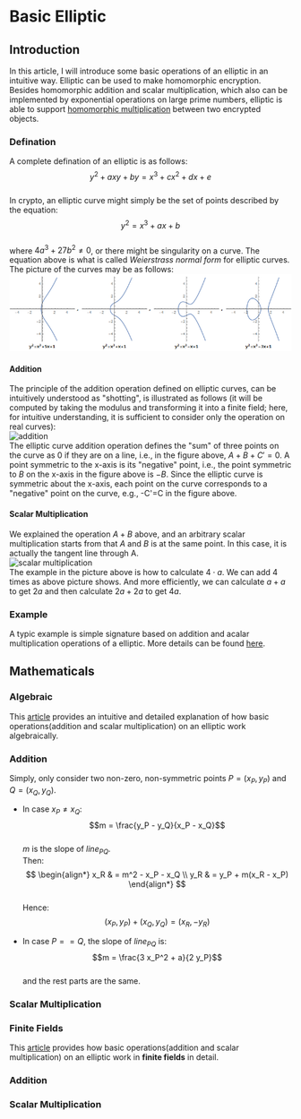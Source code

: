 # Basic Elliptic
## Introduction
In this article, I will introduce some basic operations of an elliptic in an intuitive way. Elliptic can be used to make homomorphic encryption. Besides homomorphic addition and scalar multiplication, which also can be implemented by exponential operations on large prime numbers, elliptic is able to support [homomorphic multiplication](./zk%20SNARK.md#prepare) between two encrypted objects.  
### Defination
A complete defination of an elliptic is as follows:  
$$y^2 + axy + by = x^3 + cx^2 + dx + e$$  
In crypto, an elliptic curve might simply be the set of points described by the equation:  
$$y^2 = x^3 + ax + b$$  
where $4a^3+27b^2\neq 0$, or there might be singularity on a curve. The equation above is what is called *Weierstrass normal form* for elliptic curves. The picture of the curves may be as follows:  
![curve](./image/curve.png)  

#### Addition
The principle of the addition operation defined on elliptic curves, can be intuitively understood as "shotting", is illustrated as follows (it will be computed by taking the modulus and transforming it into a finite field; here, for intuitive understanding, it is sufficient to consider only the operation on real curves):  
![addition](https://user-images.githubusercontent.com/83746881/194217478-560d6bf3-c80d-4cd4-a478-221bf21de23f.png)  
The elliptic curve addition operation defines the "sum" of three points on the curve as 0 if they are on a line, i.e., in the figure above, $A+B+C'=0$. A point symmetric to the x-axis is its "negative" point, i.e., the point symmetric to $B$ on the x-axis in the figure above is $-B$. Since the elliptic curve is symmetric about the x-axis, each point on the curve corresponds to a "negative" point on the curve, e.g., -C'=C in the figure above.

#### Scalar Multiplication 
We explained the operation $A+B$ above, and an arbitrary scalar multiplication starts from that $A$ and $B$ is at the same point. In this case, it is actually the tangent line through A.  
![scalar multiplication](https://user-images.githubusercontent.com/83746881/194217502-fcbd418a-5634-42a8-9e0a-070fc1271c5a.png)  
The example in the picture above is how to calculate $4\cdot a$. We can add 4 times as above picture shows. And more efficiently, we can calculate $a+a$ to get $2a$ and then calculate $2a + 2a$ to get $4a$.

### Example
A typic example is simple signature based on addition and acalar multiplication operations of a elliptic. More details can be found [here](https://en.wikipedia.org/wiki/Elliptic_Curve_Digital_Signature_Algorithm).

## Mathematicals
### Algebraic
This [article](https://andrea.corbellini.name/2015/05/17/elliptic-curve-cryptography-a-gentle-introduction/) provides an intuitive and detailed explanation of how basic operations(addition and scalar multiplication) on an elliptic work algebraically.  

### Addition
Simply, only consider two non-zero, non-symmetric points $P = (x_P, y_P)$ and $Q = (x_Q, y_Q)$.  
* In case $x_P \neq x_Q$:  
$$m = \frac{y_P - y_Q}{x_P - x_Q}$$  
$m$ is the slope of $line_{PQ}$.  
Then:  
$$
\begin{align*}
    x_R & = m^2 - x_P - x_Q \\
    y_R & = y_P + m(x_R - x_P)
\end{align*}
$$  
Hence:  
$$(x_P, y_P) + (x_Q, y_Q) = (x_R, -y_R)$$  

* In case $P == Q$, the slope of $line_{PQ}$ is:  
$$m = \frac{3 x_P^2 + a}{2 y_P}$$  
and the rest parts are the same.   

### Scalar Multiplication


### Finite Fields
This [article](https://andrea.corbellini.name/2015/05/23/elliptic-curve-cryptography-finite-fields-and-discrete-logarithms/) provides how basic operations(addition and scalar multiplication) on an elliptic work in **finite fields** in detail.  


### Addition


### Scalar Multiplication
